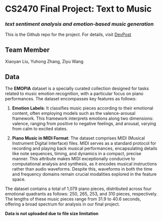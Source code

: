 # CS2470 Final Project: Text to Music
### *text sentiment analysis and emotion-based music generation*

This is the Github repo for the project. For details, visit [DevPost](https://devpost.com/software/csci-2470-final-project-text-to-music)

## Team Member
Xiaoyan Liu, Yuhong Zhang, Ziyu Wang


## Data
The **EMOPIA** dataset is a specially curated collection designed for tasks related to music emotion recognition, with a particular focus on piano performances. The dataset encompasses key features as follows:

1) **Emotion Labels**: It classifies music pieces according to their emotional content, often employing models such as the valence-arousal framework. This framework interprets emotions along two dimensions: valence, ranging from positive to negative feelings, and arousal, varying from calm to excited states.

2) **Piano Music in MIDI Format**: The dataset comprises MIDI (Musical Instrument Digital Interface) files. MIDI serves as a standard protocol for recording and playing back musical performances, encapsulating details like note sequences, timing, and dynamics in a compact, precise manner. This attribute makes MIDI exceptionally conducive to computational analysis and synthesis, as it encodes musical instructions rather than audio waveforms. Despite this, waveforms in both the time and frequency domains remain crucial modalities explored in the feature space.

The dataset contains a total of 1,079 piano pieces, distributed across four emotional quadrants as follows: 250, 265, 253, and 310 pieces, respectively. The lengths of these music pieces range from 31.9 to 40.6 seconds, offering a broad spectrum for analysis in our final project.

**Data is not uploaded due to file size limitation**
